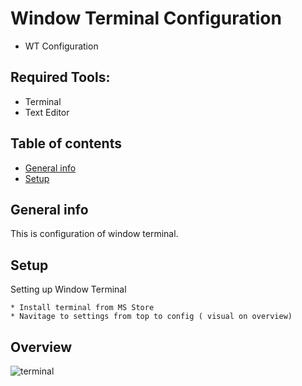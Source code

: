 # Window Terminal Configuration
* WT Configuration      

## Required Tools:  
* Terminal  
* Text Editor

## Table of contents
* [General info](#general-info)
* [Setup](#setup)

## General info
This is configuration of window terminal.

## Setup 
Setting up Window Terminal
```
* Install terminal from MS Store 
* Navitage to settings from top to config ( visual on overview) 

```

## Overview
![terminal](https://user-images.githubusercontent.com/48232101/107511058-10d82300-6bcd-11eb-81f2-f95b564021af.gif)
